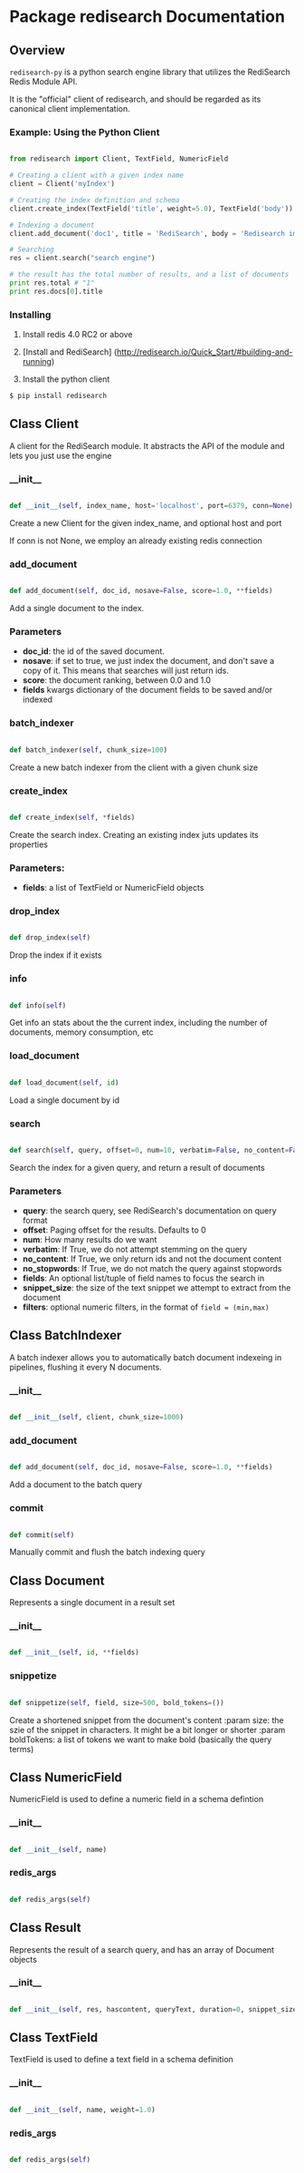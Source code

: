 # Package redisearch Documentation



## Overview 

`redisearch-py` is a python search engine library that utilizes the RediSearch Redis Module API.

It is the "official" client of redisearch, and should be regarded as its canonical client implementation.

### Example: Using the Python Client

```py

from redisearch import Client, TextField, NumericField

# Creating a client with a given index name
client = Client('myIndex')

# Creating the index definition and schema
client.create_index(TextField('title', weight=5.0), TextField('body'))

# Indexing a document
client.add_document('doc1', title = 'RediSearch', body = 'Redisearch impements a search engine on top of redis')

# Searching
res = client.search("search engine")

# the result has the total number of results, and a list of documents
print res.total # "1"
print res.docs[0].title 

```

### Installing

1. Install redis 4.0 RC2 or above

2. [Install and RediSearch] (http://redisearch.io/Quick_Start/#building-and-running)

3. Install the python client

```sh
$ pip install redisearch
```

## Class Client
A client for the RediSearch module. 
It abstracts the API of the module and lets you just use the engine 
### \_\_init\_\_
```py

def __init__(self, index_name, host='localhost', port=6379, conn=None)

```



Create a new Client for the given index_name, and optional host and port

If conn is not None, we employ an already existing redis connection


### add\_document
```py

def add_document(self, doc_id, nosave=False, score=1.0, **fields)

```



Add a single document to the index.

### Parameters

- **doc_id**: the id of the saved document.
- **nosave**: if set to true, we just index the document, and don't save a copy of it. This means that searches will just return ids.
- **score**: the document ranking, between 0.0 and 1.0 
- **fields** kwargs dictionary of the document fields to be saved and/or indexed


### batch\_indexer
```py

def batch_indexer(self, chunk_size=100)

```



Create a new batch indexer from the client with a given chunk size


### create\_index
```py

def create_index(self, *fields)

```



Create the search index. Creating an existing index juts updates its properties

### Parameters:

- **fields**: a list of TextField or NumericField objects


### drop\_index
```py

def drop_index(self)

```



Drop the index if it exists


### info
```py

def info(self)

```



Get info an stats about the the current index, including the number of documents, memory consumption, etc


### load\_document
```py

def load_document(self, id)

```



Load a single document by id


### search
```py

def search(self, query, offset=0, num=10, verbatim=False, no_content=False, no_stopwords=False, fields=None, snippet_size=500, **filters)

```



Search the index for a given query, and return a result of documents

### Parameters

- **query**: the search query, see RediSearch's documentation on query format
- **offset**: Paging offset for the results. Defaults to 0
- **num**: How many results do we want
- **verbatim**: If True, we do not attempt stemming on the query
- **no_content**: If True, we only return ids and not the document content
- **no_stopwords**: If True, we do not match the query against stopwords
- **fields**: An optional list/tuple of field names to focus the search in
- **snippet_size**: the size of the text snippet we attempt to extract from the document
- **filters**: optional numeric filters, in the format of `field = (min,max)`


## Class BatchIndexer
A batch indexer allows you to automatically batch 
document indexeing in pipelines, flushing it every N documents. 
### \_\_init\_\_
```py

def __init__(self, client, chunk_size=1000)

```



### add\_document
```py

def add_document(self, doc_id, nosave=False, score=1.0, **fields)

```



Add a document to the batch query


### commit
```py

def commit(self)

```



Manually commit and flush the batch indexing query






## Class Document
Represents a single document in a result set 
### \_\_init\_\_
```py

def __init__(self, id, **fields)

```



### snippetize
```py

def snippetize(self, field, size=500, bold_tokens=())

```



Create a shortened snippet from the document's content 
:param size: the szie of the snippet in characters. It might be a bit longer or shorter
:param boldTokens: a list of tokens we want to make bold (basically the query terms)




## Class NumericField
NumericField is used to define a numeric field in a schema defintion
### \_\_init\_\_
```py

def __init__(self, name)

```



### redis\_args
```py

def redis_args(self)

```





## Class Result
Represents the result of a search query, and has an array of Document objects
### \_\_init\_\_
```py

def __init__(self, res, hascontent, queryText, duration=0, snippet_size=500)

```





## Class TextField
TextField is used to define a text field in a schema definition
### \_\_init\_\_
```py

def __init__(self, name, weight=1.0)

```



### redis\_args
```py

def redis_args(self)

```





